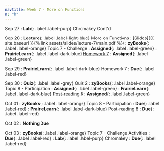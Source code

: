 ```yaml
---
navtitle: Week 7 - More on Functions
n: "h"
---
```


Sep 27
: **Lab**{: .label .label-purp} [](#) Chromakey Cont'd

Sep 28
: **Lecture**{: .label .label-light-blue} More on Functions 
    : [Slides]({{ site.baseurl }}{% link assets/slides/lecture-7/main.pdf %})
: **zyBooks**{: .label .label-orange} Topic 7 - Challenge
    : **Assigned**{: .label .label-green}
: **PrairieLearn**{: .label .label-dark-blue} [Homework 7](https://www.prairielearn.org/pl/course_instance/128740/assessment/2312039)
    : **Assigned**{: .label .label-green}


Sep 29
: **PrairieLearn**{: .label .label-dark-blue} Homework 7
    : **Due**{: .label .label-red}


Sep 30
: **Quiz**{: .label .label-grey} Quiz 2
: **zyBooks**{: .label .label-orange} Topic 8 - Participation
    : **Assigned**{: .label .label-green}
: **PrairieLearn**{: .label .label-dark-blue} [Post-reading 8](#)
    : **Assigned**{: .label .label-green}

Oct 01
: **zyBooks**{: .label .label-orange} Topic 8 - Participation
    : **Due**{: .label .label-red}
: **PrairieLearn**{: .label .label-dark-blue} Post-reading 8
    : **Due**{: .label .label-red}

Oct 02
: **Nothing Due**

Oct 03
: **zyBooks**{: .label .label-orange} Topic 7 - Challenge Activities
    : **Due**{: .label .label-red}
: **Lab**{: .label .label-purp} [](#) Chromakey 
    : **Due**{: .label .label-red}
